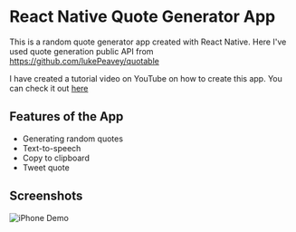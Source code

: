 # React Native Quote Generator App

This is a random quote generator app created with React Native. Here I've used quote generation public API from https://github.com/lukePeavey/quotable 

I have created a tutorial video on YouTube on how to create this app. You can check it out [here](https://www.youtube.com/watch?v=OV0qnHInNw0)

## Features of the App
- Generating random quotes
- Text-to-speech 
- Copy to clipboard
- Tweet quote

## Screenshots

![iPhone Demo](./quote-demo-2.png)